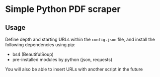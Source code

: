 # Simple Python PDF scraper

## Usage
Define depth and starting URLs within the ```config.json``` file, and install the following dependencies using pip:
 - bs4 (BeautifulSoup)
 - pre-installed modules by python (json, requests)

You will also be able to insert URLs with another script in the future
